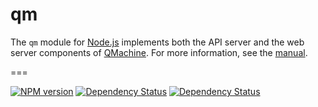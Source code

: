 # qm

The `qm` module for [Node.js](http://nodejs.org) implements both the API server
and the web server components of [QMachine](https://www.qmachine.org). For more
information, see the [manual](https://docs.qmachine.org/en/latest/nodejs.html).

===

[![NPM version](https://badge.fury.io/js/qm.svg)](https://badge.fury.io/js/qm) [![Dependency Status](https://gemnasium.com/qmachine/qm-nodejs.png)](https://gemnasium.com/qmachine/qm-nodejs) [![Dependency Status](https://david-dm.org/qmachine/qm-nodejs.svg)](https://david-dm.org/qmachine/qm-nodejs)

<!-- vim:set syntax=markdown: -->
